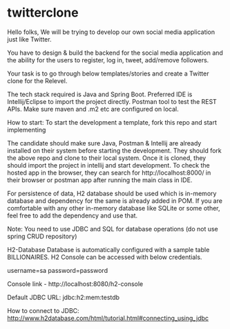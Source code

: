 # twitterclone
 
Hello folks, We will be trying to develop our own social media application just like Twitter.

You have to design & build the backend for the social media application and the ability for the users to register, log in, tweet, add/remove followers.

Your task is to go through below templates/stories and create a Twitter clone for the Relevel.

The tech stack required is Java and Spring Boot. Preferred IDE is Intellij/Eclipse to import the project directly. Postman tool to test the REST APIs. Make sure maven and .m2 etc are configured on local.

How to start: To start the development a template, fork this repo and start implementing

The candidate should make sure Java, Postman & Intellij are already installed on their system before starting the development. They should fork the above repo and clone to their local system. Once it is cloned, they should import the project in intellij and start development. To check the hosted app in the browser, they can search for http://localhost:8000/ in their browser or postman app after running the main class in IDE.

For persistence of data, H2 database should be used which is in-memory database and dependency for the same is already added in POM. If you are comfortable with any other in-memory database like SQLite or some other, feel free to add the dependency and use that.

Note: You need to use JDBC and SQL for database operations (do not use spring CRUD repository)

H2-Database Database is automatically configured with a sample table BILLIONAIRES. H2 Console can be accessed with below credentials.

username=sa password=password

Console link - http://localhost:8080/h2-console

Default JDBC URL: jdbc:h2:mem:testdb

How to connect to JDBC: http://www.h2database.com/html/tutorial.html#connecting_using_jdbc
